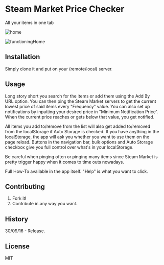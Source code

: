 # Steam Market Price Checker
All your items in one tab

![home](https://i.gyazo.com/7e4bd396041d35b2ed953fad2d62ba4d.png)

![functioningHome](https://i.gyazo.com/d4448936f6ec2a762fb6807d5d0db8bb.png)

## Installation
Simply clone it and put on your (remote/local) server.
## Usage
Long story short you search for the items or add them using the Add By URL option. You can then ping the Steam Market servers to get the current lowest price of said items every "Frequency" value. You can also set up notifications by inputting your desired price in "Minimum Notification Price". When the current price reaches or gets below that value, you get notified.

All items you add to/remove from the list will also get added to/removed from the localStorage if Auto Storage is checked. If you have anything in the localStorage, the app will ask you whether you want to use them on the page reload.
Buttons in the navigation bar, bulk options and Auto Storage checkbox give you full control over what's in your localStorage.

Be careful when pinging often or pinging many items since Steam Market is pretty trigger happy when it comes to time outs nowadays.

Full How-To available in the app itself. "Help" is what you want to click.
## Contributing
1. Fork it!
2. Contribute in any way you want.

## History
30/09/16 - Release.

## License
MIT